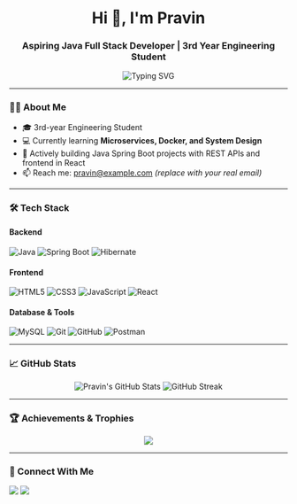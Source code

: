 <h1 align="center">Hi 👋, I'm Pravin</h1>
<h3 align="center">Aspiring Java Full Stack Developer | 3rd Year Engineering Student</h3>

<p align="center">
  <img src="https://readme-typing-svg.herokuapp.com?font=Fira+Code&size=22&pause=1000&center=true&vCenter=true&width=440&lines=Java+Full+Stack+Developer;Spring+Boot+%7C+React+%7C+MySQL;Learning+Microservices+%26+DevOps+Tools;Building+Real-World+Projects" alt="Typing SVG" />
</p>

---

### 👨‍💻 About Me
- 🎓 3rd-year Engineering Student  
- 💻 Currently learning **Microservices, Docker, and System Design**
- 📌 Actively building Java Spring Boot projects with REST APIs and frontend in React
- 📫 Reach me: pravin@example.com *(replace with your real email)*

---

### 🛠️ Tech Stack

#### Backend
![Java](https://img.shields.io/badge/Java-ED8B00?style=for-the-badge&logo=openjdk&logoColor=white)
![Spring Boot](https://img.shields.io/badge/Spring%20Boot-6DB33F?style=for-the-badge&logo=spring-boot)
![Hibernate](https://img.shields.io/badge/Hibernate-59666C?style=for-the-badge&logo=hibernate)

#### Frontend
![HTML5](https://img.shields.io/badge/HTML5-E34F26?style=for-the-badge&logo=html5&logoColor=white)
![CSS3](https://img.shields.io/badge/CSS3-1572B6?style=for-the-badge&logo=css3&logoColor=white)
![JavaScript](https://img.shields.io/badge/JavaScript-F7DF1E?style=for-the-badge&logo=javascript&logoColor=black)
![React](https://img.shields.io/badge/React-20232A?style=for-the-badge&logo=react&logoColor=61DAFB)

#### Database & Tools
![MySQL](https://img.shields.io/badge/MySQL-005C84?style=for-the-badge&logo=mysql&logoColor=white)
![Git](https://img.shields.io/badge/Git-F05032?style=for-the-badge&logo=git&logoColor=white)
![GitHub](https://img.shields.io/badge/GitHub-121011?style=for-the-badge&logo=github&logoColor=white)
![Postman](https://img.shields.io/badge/Postman-FF6C37?style=for-the-badge&logo=postman&logoColor=white)

---

### 📈 GitHub Stats

<p align="center">
  <img src="https://github-readme-stats.vercel.app/api?username=PRAVIN2004P&show_icons=true&theme=radical" alt="Pravin's GitHub Stats" />
  <img src="https://streak-stats.demolab.com?user=PRAVIN2004P&theme=radical&date_format=M%20j%5B%2C%20Y%5D" alt="GitHub Streak" />
</p>

---

### 🏆 Achievements & Trophies

<p align="center">
  <img src="https://github-profile-trophy.vercel.app/?username=PRAVIN2004P&theme=gruvbox&no-frame=true&title=Stars,Followers,Commits,Repositories,PullRequest" />
</p>

---

### 🔗 Connect With Me
<p>
  <a href="https://www.linkedin.com/in/yourlinkedin" target="_blank"><img src="https://img.shields.io/badge/LinkedIn-blue?style=for-the-badge&logo=linkedin&logoColor=white" /></a>
  <a href="mailto:pravin@example.com"><img src="https://img.shields.io/badge/Gmail-D14836?style=for-the-badge&logo=gmail&logoColor=white" /></a>
</p>
